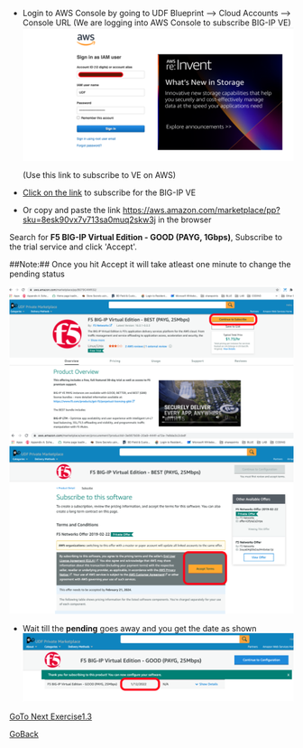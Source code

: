 - Login to AWS Console by going to UDF Blueprint –> Cloud Accounts –> Console URL
  (We are logging into AWS Console to subscribe BIG-IP VE)
   ![alt text](../images/login.png)
  
   (Use this link to subscribe to VE on AWS)

- [Click on the link](https://aws.amazon.com/marketplace/pp?sku=8esk90vx7v713sa0muq2skw3j) to subscribe for the BIG-IP VE
- Or copy and paste the link https://aws.amazon.com/marketplace/pp?sku=8esk90vx7v713sa0muq2skw3j in the browser

Search for **F5 BIG-IP Virtual Edition - GOOD (PAYG, 1Gbps)**, Subscribe to the trial service and click 'Accept'.

##Note:##  Once you hit Accept it will take atleast one minute to change the pending status

![alt text](../images/pay1.png)
   ![alt text](../images/pay2.png)

- Wait till the **pending** goes away and you get the date as shown
   ![alt text](../images/pay3.png)

[GoTo Next Exercise1.3](../Exercise1.3)

[GoBack](../README.md)
